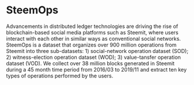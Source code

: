 # SteemOps
Advancements in distributed ledger technologies are driving the rise of blockchain-based social media platforms such as Steemit, where users interact with each other in similar ways as conventional social networks. SteemOps is a dataset that organizes over 900 million operations from Steemit into three sub-datasets: 1) social-network operation dataset (SOD); 2) witness-election operation dataset (WOD); 3) value-tansfer operation dataset (VOD). We collect over 38 million blocks generated in Steemit during a 45 month time period from 2016/03 to 2019/11 and extract ten key types of operations performed by the users.
